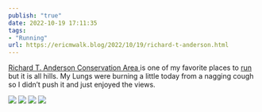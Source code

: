 ```yaml
---
publish: "true"
date: 2022-10-19 17:11:35
tags:
- "Running"
url: https://ericmwalk.blog/2022/10/19/richard-t-anderson.html
---
```

[Richard T. Anderson Conservation Area ](https://maps.apple.com/?address=18700%20Flying%20Cloud%20Dr,%20Eden%20Prairie,%20MN%20%2055347,%20United%20States&auid=4390874849108600753&ll=44.820508,-93.514895&lsp=9902&q=Richard%20T.%20Anderson%20Conservation%20Area&t=m)is  one of my favorite places to [run](http://www.strava.com/activities/7989368878) but it is all hills. My Lungs were burning a little today from a nagging cough so I didn’t push it and just enjoyed the views.

![](https://ericmwalk.blog/uploads/2022/3241ef23ce.jpg)
![](https://ericmwalk.blog/uploads/2022/746ac3dbb1.jpg)
![](https://ericmwalk.blog/uploads/2022/44ae66807b.jpg)
![](https://ericmwalk.blog/uploads/2022/4d28aee533.jpg)
